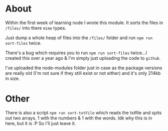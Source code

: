 # About
Within the first week of learning node I wrote this module. It sorts the files in `/files/` into there `mime` types.

Just dump a whole heap of files into the `/files/` folder and run `npm run sort-files` twice.

There's a bug which requires you to run `npm run sort-files` twice...I created this over a year ago & I'm simply just uploading the code to `github`.

I've uploaded the node-modules folder just in case as the package versions are really old (I'm not sure if they still exist or not either) and it's only 214kb in size.

# Other
There is also a script `npm run sort-txtFile` which reads the txtfile and spits out two arrays. 1 with the numbers & 1 with the words. Idk why this is in here, but it is :P So I'll just leave it.